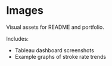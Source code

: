 # Images

Visual assets for README and portfolio.

Includes:
- Tableau dashboard screenshots
- Example graphs of stroke rate trends
